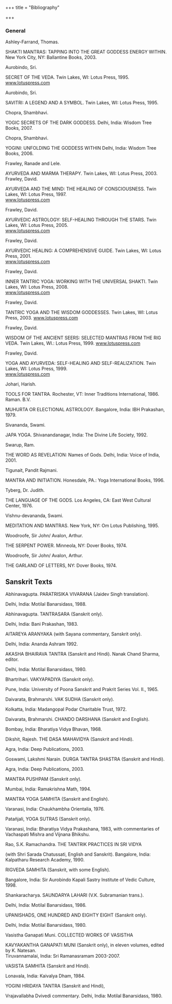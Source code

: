 +++
title = "Bibliography"

+++

### General

Ashley-Farrand, Thomas.

SHAKTI MANTRAS: TAPPING INTO THE GREAT GODDESS ENERGY WITHIN. New York City, NY: Ballantine Books, 2003.

Aurobindo, Sri.

SECRET OF THE VEDA. Twin Lakes, WI: Lotus Press, 1995. www.lotuspress.com

Aurobindo, Sri.

SAVITRI: A LEGEND AND A SYMBOL. Twin Lakes, WI: Lotus Press, 1995. 

Chopra, Shambhavi.

YOGIC SECRETS OF THE DARK GODDESS. Delhi, India: Wisdom Tree Books, 2007.

Chopra, Shambhavi.

YOGINI: UNFOLDING THE GODDESS WITHIN Delhi, India: Wisdom Tree Books, 2006.

Frawley, Ranade and Lele.

AYURVEDA AND MARMA THERAPY. Twin Lakes, WI: Lotus Press, 2003. Frawley, David.

AYURVEDA AND THE MIND: THE HEALING OF CONSCIOUSNESS. Twin Lakes, WI: Lotus Press, 1997.  
www.lotuspress.com

Frawley, David.

AYURVEDIC ASTROLOGY: SELF-HEALING THROUGH THE STARS. Twin Lakes, WI: Lotus Press, 2005.  
www.lotuspress.com

Frawley, David.

AYURVEDIC HEALING: A COMPREHENSIVE GUIDE. Twin Lakes, WI: Lotus Press, 2001.  
www.lotuspress.com

Frawley, David.

INNER TANTRIC YOGA: WORKING WITH THE UNIVERSAL SHAKTI. Twin Lakes, WI: Lotus Press, 2008.  
www.lotuspress.com

Frawley, David.

TANTRIC YOGA AND THE WISDOM GODDESSES. Twin Lakes, WI: Lotus Press, 2003. www.lotuspress.com

Frawley, David.

WISDOM OF THE ANCIENT SEERS: SELECTED MANTRAS FROM THE RIG VEDA. Twin Lakes, WI.: Lotus Press, 1999. www.lotuspress.com

Frawley, David.

YOGA AND AYURVEDA: SELF-HEALING AND SELF-REALIZATION. Twin Lakes, WI: Lotus Press, 1999.  
www.lotuspress.com

Johari, Harish.

TOOLS FOR TANTRA. Rochester, VT: Inner Traditions International, 1986. Raman. B.V.

MUHURTA OR ELECTIONAL ASTROLOGY. Bangalore, India: IBH Prakashan, 1979.

Sivananda, Swami.

JAPA YOGA. Shivanandanagar, India: The Divine Life Society, 1992. 

Swarup, Ram.

THE WORD AS REVELATION: Names of Gods. Delhi, India: Voice of India, 2001.

Tigunait, Pandit Rajmani.

MANTRA AND INITIATION. Honesdale, PA.: Yoga International Books, 1996.

Tyberg, Dr. Judith.

THE LANGUAGE OF THE GODS. Los Angeles, CA: East West Cultural Center, 1976.

Vishnu-devananda, Swami.

MEDITATION AND MANTRAS. New York, NY: Om Lotus Publishing, 1995. 

Woodroofe, Sir John/ Avalon, Arthur.

THE SERPENT POWER. Minneola, NY: Dover Books, 1974. 

Woodroofe, Sir John/ Avalon, Arthur.

THE GARLAND OF LETTERS, NY: Dover Books, 1974.

## Sanskrit Texts

Abhinavagupta. PARATRISIKA VIVARANA \(Jaidev Singh translation\).

Delhi, India: Motilal Banarsidass, 1988. 

Abhinavagupta. TANTRASARA \(Sanskrit only\).

Delhi, India: Bani Prakashan, 1983.

AITAREYA ARANYAKA \(with Sayana commentary, Sanskrit only\).

Delhi, India: Ananda Ashram 1992.

AKASHA BHAIRAVA TANTRA \(Sanskrit and Hindi\). Nanak Chand Sharma, editor.

Delhi, India: Motilal Banarsidass, 1980. 

Bhartrihari. VAKYAPADIYA \(Sanskrit only\).

Pune, India: University of Poona Sanskrit and Prakrit Series Vol. II., 1965.

Daivarata, Brahmarshi. VAK SUDHA \(Sanskrit only\).

Kolkatta, India: Madangopal Podar Charitable Trust, 1972. 

Daivarata, Brahmarshi. CHANDO DARSHANA \(Sanskrit and English\).

Bombay, India: Bharatiya Vidya Bhavan, 1968.

Dikshit, Rajesh. THE DASA MAHAVIDYA \(Sanskrit and Hindi\).

Agra, India: Deep Publications, 2003.

Goswami, Lakshmi Narain. DURGA TANTRA SHASTRA \(Sanskrit and Hindi\).

Agra, India: Deep Publications, 2003. 

MANTRA PUSHPAM \(Sanskrit only\).

Mumbai, India: Ramakrishna Math, 1994. 

MANTRA YOGA SAMHITA \(Sanskrit and English\).

Varanasi, India: Chaukhambha Orientalia, 1976. 

Patañjali, YOGA SUTRAS \(Sanskrit only\).

Varanasi, India: Bharatiya Vidya Prakashana, 1983, with commentaries of Vachaspati Mishra and Vijnana Bhikshu. 

Rao, S.K. Ramachandra. THE TANTRIK PRACTICES IN SRI VIDYA

\(with Shri Sarada Chatussati, English and Sanskrit\). Bangalore, India: Kalpatharu Research Academy, 1990.

RIGVEDA SAMHITA \(Sanskrit, with some English\).

Bangalore, India: Sir Aurobindo Kapali Sastry Institute of Vedic Culture, 1998.

Shankaracharya. SAUNDARYA LAHARI \(V.K. Subramanian trans.\).

Delhi, India: Motilal Banarsidass, 1986.

UPANISHADS, ONE HUNDRED AND EIGHTY EIGHT \(Sanskrit only\).

Delhi, India: Motilal Banarsidass, 1980.

Vasistha Ganapati Muni. COLLECTED WORKS OF VASISTHA 

KAVYAKANTHA GANAPATI MUNI \(Sanskrit only\), in eleven volumes, edited by K. Natesan.  
Tiruvannamalai, India: Sri Ramanasramam 2003-2007. 

VASISTA SAMHITA \(Sanskrit and Hindi\).

Lonavala, India: Kaivalya Dham, 1984. 

YOGINI HRIDAYA TANTRA \(Sanskrit and Hindi\),

Vrajavallabha Dvivedi commentary. Delhi, India: Motilal Banarsidass, 1980.

